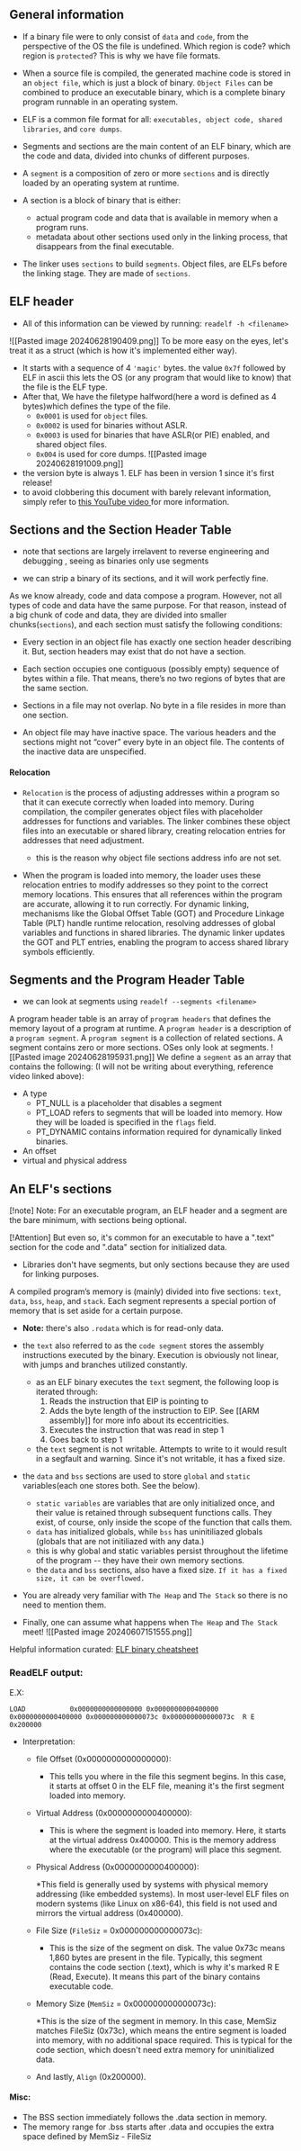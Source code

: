 ## General information
- If a binary file were to only consist of `data` and `code`, from the perspective of the OS the file is undefined. Which region is code? which region is `protected`? This is why we have file formats.

- When a source file is compiled, the generated machine code is stored in an `object file`, which is just a block of binary. `Object Files` can be combined to produce an executable binary, which is a complete binary program runnable in an operating system.

- ELF is a common file format for all: `executables, object code, shared libraries`, and `core dumps`.

- Segments and sections are the main content of an ELF binary, which are the code and data, divided into chunks of different purposes.

- A `segment` is a composition of zero or more `sections` and is directly loaded by an operating system at runtime.

- A section is a block of binary that is either:
	-  actual program code and data that is available in memory when a
	program runs.
	-  metadata about other sections used only in the linking process, that disappears from the final executable.

- The linker uses `sections` to build `segments`. Object files, are ELFs before the linking stage. They are made of `sections`.

## ELF header

- All of this information can be viewed by running: `readelf -h <filename>`

![[Pasted image 20240628190409.png]]
To be more easy on the eyes, let's treat it as a struct (which is how it's implemented either way). 
- It starts with a sequence of 4 `'magic'` bytes. the value `0x7f` followed by ELF in ascii this lets the OS (or any program that would like to know) that the file is the ELF type. 
- After that, We have the filetype halfword(here a word is defined as 4 bytes)which defines the type of the file. 
	- `0x0001` is used for `object` files.
	- `0x0002` is used for binaries without ASLR.
	-  `0x0003` is used for  binaries that have ASLR(or PIE) enabled, and shared object files.
	- `0x004` is used for core dumps.
 ![[Pasted image 20240628191009.png]] 
- the version byte is always 1. ELF has been in version 1 since it's first release!
- to avoid clobbering this document with barely relevant information, simply refer to [this YouTube video ](https://www.youtube.com/channel/UC3S8vxwRfqLBdIhgRlDRVzw) for more information.


## Sections and the Section Header Table
* note that sections are largely irrelavent to reverse engineering and debugging , seeing as binaries only use segments
- we can strip a binary of its sections, and it will work perfectly fine.

As we know already, code and data compose a program. However, not all types of code and data have the same purpose. For that reason, instead of a big chunk of code and data, they are divided into smaller chunks(`sections`), and each section must satisfy the following conditions:

- Every section in an object file has exactly one section header describing it. But, section headers may exist that do not have a section.

-  Each section occupies one contiguous (possibly empty) sequence of bytes within a file. That means, there’s no two regions of bytes that are the same section.

-  Sections in a file may not overlap. No byte in a file resides in more than one section.

-  An object file may have inactive space. The various headers and the sections might not “cover” every byte in an object file. The contents of the inactive data are unspecified.
#### Relocation
- `Relocation` is the process of adjusting addresses within a program so that it can execute correctly when loaded into memory. During compilation, the compiler generates object files with placeholder addresses for functions and variables. The linker combines these object files into an executable or shared library, creating relocation entries for addresses that need adjustment.
	- this is the reason why object file sections address info are not set.


- When the program is loaded into memory, the loader uses these relocation entries to modify addresses so they point to the correct memory locations. This ensures that all references within the program are accurate, allowing it to run correctly. For dynamic linking, mechanisms like the Global Offset Table (GOT) and Procedure Linkage Table (PLT) handle runtime relocation, resolving addresses of global variables and functions in shared libraries. The dynamic linker updates the GOT and PLT entries, enabling the program to access shared library symbols efficiently.


## Segments and the Program Header Table
- we can look at  segments using `readelf --segments <filename>`

A program header table is an array of `program headers` that defines the memory layout of a program at runtime. A `program header` is a description of a `program segment`. A `program segment` is a collection of related sections. A segment contains zero or more sections. OSes only look at segments.
![[Pasted image 20240628195931.png]]
We define a `segment` as an array that contains the following: (I will not be writing about everything, reference video linked above):

- A type 
	-  PT_NULL is a placeholder that disables a segment
	- PT_LOAD refers to segments that will be loaded into memory. How they will be loaded is specified in the `flags` field.
	- PT_DYNAMIC contains information required for dynamically linked binaries.
- An offset
- virtual and physical address


## An ELF's sections

[!note] Note: For an executable program, an ELF header and a segment are the bare minimum, with sections being optional.

[!Attention] But even so, it's common for an executable to have a ".text" section for the code and ".data" section for initialized data.

- Libraries don't have segments, but only sections because they are used for linking purposes.

A compiled program’s memory is (mainly) divided into five sections: `text`, `data`, `bss`, `heap`, and `stack`. Each segment represents a special portion of memory that is set aside for a certain purpose.
- **Note:** there's also `.rodata` which is for read-only data.
- the `text` also referred to as the `code segment` stores the assembly instructions executed by the binary. Execution is obviously not linear, with jumps and branches utilized constantly.
    - as an ELF binary executes the `text` segment, the following loop is iterated through:
        1. Reads the instruction that EIP is pointing to
        2. Adds the byte length of the instruction to EIP. See [[ARM assembly]] for more info about its eccentricities. 
        3. Executes the instruction that was read in step 1
        4. Goes back to step 1
    - the `text` segment is not writable. Attempts to write to it would result in a segfault and warning. Since it's not writable, it has a fixed size.
- the `data` and `bss` sections are used to store `global` and `static` variables(each one stores both. See the below).
    - `static variables` are variables that are only initialized once, and their value is retained through subsequent functions calls. They exist, of course, only inside the scope of the function that calls them. 
    - `data` has initialized globals, while `bss` has uninitiliazed globals (globals that are not initiliazed with any data.)
    - this is why global and static variables persist throughout the lifetime of the program -- they have their own memory sections.
    - the `data` and `bss` sections, also have a fixed size. `If it has a fixed size, it can be overflowed.`

- You are already very familiar with `The Heap` and `The Stack` so there is no need to mention them.
- Finally, one can assume what happens when `The Heap` and `The Stack` meet!
	![[Pasted image 20240607151555.png]]

Helpful information curated:
[ELF binary cheatsheet](https://gist.github.com/DtxdF/e6d940271e0efca7e0e2977723aec360)


### ReadELF output:

E.X:

`
LOAD           0x0000000000000000 0x0000000000400000 0x0000000000400000
0x000000000000073c 0x000000000000073c  R E    0x200000
`

- Interpretation: 
	* file Offset (0x0000000000000000):

	    * This tells you where in the file this segment begins. In this case, it starts at offset 0 in the ELF file, meaning it's the first segment loaded into memory.

	- Virtual Address (0x0000000000400000):

	    * This is where the segment is loaded into memory. Here, it starts at the virtual address 0x400000. This is the memory address where the executable (or the program) will place this segment.

	- Physical Address (0x0000000000400000):

	    *This field is generally used by systems with physical memory addressing (like embedded systems). In most user-level ELF files on modern systems (like Linux on x86-64), this field is not used and mirrors the virtual address (0x400000).

	- File Size (`FileSiz` = 0x000000000000073c):

	    * This is the size of the segment on disk. The value 0x73c means 1,860 bytes are present in the file.
	    Typically, this segment contains the code section (.text), which is why it's marked R E (Read, Execute). It means this part of the binary contains executable code.

	- Memory Size (`MemSiz` = 0x000000000000073c):

	    *This is the size of the segment in memory. In this case, MemSiz matches FileSiz (0x73c), which means the entire segment is loaded into memory, with no additional space required.
	    This is typical for the code section, which doesn't need extra memory for uninitialized data.

	- And lastly, `Align` (0x200000).

#### Misc: 

- The BSS section immediately follows the .data section in memory. 
- The memory range for .bss starts after .data and occupies the extra space defined by MemSiz - FileSiz
